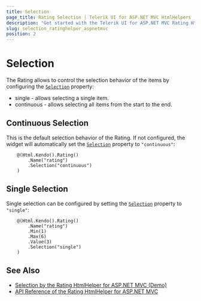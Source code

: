 ```yaml
---
title: Selection
page_title: Rating Selection | Telerik UI for ASP.NET MVC HtmlHelpers
description: "Get started with the Telerik UI for ASP.NET MVC Rating HtmlHelper and learn how to configure the selection behavior of the items."
slug: selection_ratinghelper_aspnetmvc
position: 2
---
```


# Selection

The Rating allows to control the selection behavior of the items by configuring the [`Selection`](https://docs.telerik.com/aspnet-mvc/api//Kendo.Mvc.UI.Fluent/RatingBuilder#selectionsystemstring) property:

* single - allows selecting a single item.
* continuous - allows selecting all items from the start to the end.

## Continuous Selection

This is the default selection behavior of the Rating. If not configured, the widget will automatically set the [`Selection`](https://docs.telerik.com/aspnet-mvc/api//Kendo.Mvc.UI.Fluent/RatingBuilder#selectionsystemstring) property to `"continuous"`:

```Razor
    @(Html.Kendo().Rating()
        .Name("rating")
        .Selection("continuous")
    )
```

## Single Selection

Single selection can be configured by setting the [`Selection`](https://docs.telerik.com/aspnet-mvc/api//Kendo.Mvc.UI.Fluent/RatingBuilder#selectionsystemstring) property to `"single"`:

```Razor
    @(Html.Kendo().Rating()
        .Name("rating")
        .Min(1)
        .Max(6)
        .Value(3)
        .Selection("single")
    )
```

## See Also

* [Selection by the Rating HtmlHelper for ASP.NET MVC (Demo)](https://demos.telerik.com/aspnet-mvc/rating/selection)
* [API Reference of the Rating HtmlHelper for ASP.NET MVC](http://docs.telerik.com/aspnet-mvc/api/Kendo.Mvc/Rating)
